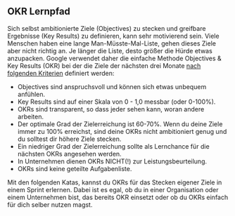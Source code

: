## OKR Lernpfad

Sich selbst ambitionierte Ziele (Objectives) zu stecken und greifbare Ergebnisse (Key Results) zu definieren, kann sehr motivierend sein. Viele Menschen haben eine lange Man-Müsste-Mal-Liste, gehen dieses Ziele aber nicht richtig an. Je länger die Liste, desto größer die Hürde etwas anzupacken. Google verwendet daher die einfache Methode Objectives & Key Results (OKR) bei der die Ziele der nächsten drei Monate [nach folgenden Kriterien](https://rework.withgoogle.com/guides/set-goals-with-okrs/steps/introduction/) definiert werden:

* Objectives sind anspruchsvoll und können sich etwas unbequem anfühlen.
* Key Results sind auf einer Skala von 0 - 1,0 messbar (oder 0-100%).
* OKRs sind transparent, so dass jeder sehen kann, woran andere arbeiten.
* Der optimale Grad der Zielerreichung ist 60-70%. Wenn du deine Ziele immer zu 100% erreichst, sind deine OKRs nicht ambitioniert genug und du solltest dir höhere Ziele stecken.
* Ein niedriger Grad der Zielerreichung sollte als Lernchance für die nächsten OKRs angesehen werden.
* In Unternehmen dienen OKRs NICHT(!) zur Leistungsbeurteilung.
* OKRs sind keine geteilte Aufgabenliste.

Mit den folgenden Katas, kannst du OKRs für das Stecken eigener Ziele in einem Sprint erlernen. Dabei ist es egal, ob du in einer Organisation oder einem Unternehmen bist, das bereits OKR einsetzt oder ob du OKRs einfach für dich selber nutzen magst.
